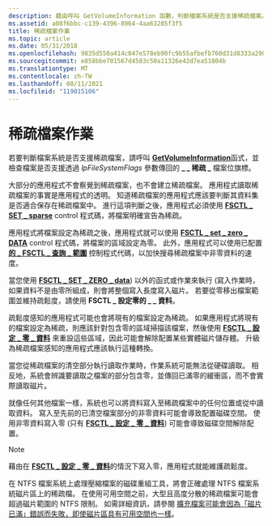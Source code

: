 ```yaml
---
description: 藉由呼叫 GetVolumeInformation 函數，判斷檔案系統是否支援稀疏檔案。
ms.assetid: a08f6bbc-c139-4396-8964-4aa63285f3f5
title: 稀疏檔案作業
ms.topic: article
ms.date: 05/31/2018
ms.openlocfilehash: 9835d550a414c047e578eb90fc9b55afbefb760d31d8333a290f00da7162f839
ms.sourcegitcommit: e858bbe701567d4583c50a11326e42d7ea51804b
ms.translationtype: MT
ms.contentlocale: zh-TW
ms.lasthandoff: 08/11/2021
ms.locfileid: "119015106"
---
```

# <a name="sparse-file-operations"></a>稀疏檔案作業

若要判斷檔案系統是否支援稀疏檔案，請呼叫 [**GetVolumeInformation**](/windows/desktop/api/FileAPI/nf-fileapi-getvolumeinformationa)函式，並檢查檔案是否支援透過 *lpFileSystemFlags* 參數傳回的 **\_ \_ 稀疏 \_** 檔案位旗標。

大部分的應用程式不會察覺到稀疏檔案，也不會建立稀疏檔案。 應用程式讀取稀疏檔案的事實是應用程式的透明。 知道稀疏檔案的應用程式應該要判斷其資料集是否適合保存在稀疏檔案中。 進行這項判斷之後，應用程式必須使用 [**FSCTL \_ SET \_ sparse**](/windows/win32/api/winioctl/ni-winioctl-fsctl_set_sparse) control 程式碼，將檔案明確宣告為稀疏。

應用程式將檔案設定為稀疏之後，應用程式就可以使用 [**FSCTL \_ set \_ zero \_ DATA**](/windows/win32/api/winioctl/ni-winioctl-fsctl_set_zero_data) control 程式碼，將檔案的區域設定為零。 此外，應用程式可以使用已配置 [**的 \_ FSCTL \_ 查詢 \_ 範圍**](/windows/win32/api/winioctl/ni-winioctl-fsctl_query_allocated_ranges) 控制程式代碼，以加快搜尋稀疏檔案中非零資料的速度。

當您使用 [**FSCTL \_ SET \_ ZERO \_ data**](/windows/win32/api/winioctl/ni-winioctl-fsctl_set_zero_data)) 以外的函式或作業來執行 (寫入作業時，如果資料不是由零所組成，則會將整個寫入長度寫入磁片。 若要從零移出檔案範圍並維持疏鬆度，請使用 **FSCTL \_ 設定零的 \_ \_ 資料**。

疏鬆度感知的應用程式可能也會將現有的檔案設定為稀疏。 如果應用程式將現有的檔案設定為稀疏，則應該針對包含零的區域掃描該檔案，然後使用 [**FSCTL \_ 設定 \_ 零 \_ 資料**](/windows/win32/api/winioctl/ni-winioctl-fsctl_set_zero_data) 來重設這些區域，因此可能會解除配置某些實體磁片儲存體。 升級為稀疏檔案感知的應用程式應該執行這種轉換。

當您從稀疏檔案的清空部分執行讀取作業時，作業系統可能無法從硬碟讀取。 相反地，系統會辨識要讀取之檔案的部分包含零，並傳回已滿零的緩衝區，而不會實際讀取磁片。

就像任何其他檔案一樣，系統也可以將資料寫入至稀疏檔案中的任何位置或從中讀取資料。 寫入至先前的已清空檔案部分的非零資料可能會導致配置磁碟空間。 使用非零資料寫入零 (只有 [**FSCTL \_ 設定 \_ 零 \_ 資料**](/windows/win32/api/winioctl/ni-winioctl-fsctl_set_zero_data)) 可能會導致磁碟空間解除配置。

> [!Note]  
> 藉由在 [**FSCTL \_ 設定 \_ 零 \_ 資料**](/windows/win32/api/winioctl/ni-winioctl-fsctl_set_zero_data)的情況下寫入零，應用程式就能維護疏鬆度。

 

在 NTFS 檔案系統上處理壓縮檔案的磁碟重組工具，將會正確處理 NTFS 檔案系統磁片區上的稀疏檔。 在使用可用空間之前，大型且高度分散的稀疏檔案可能會超過磁片範圍的 NTFS 限制。 如需詳細資訊，請參閱 [擴充檔案可能會因為「磁片已滿」錯誤而失敗，即使磁片區具有可用空間也一樣](https://support.microsoft.com/default.aspx/kb/957180)。

 

 

